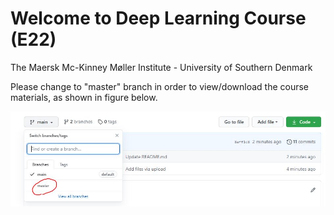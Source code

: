 # Welcome to Deep Learning Course (E22)

The Maersk Mc-Kinney Møller Institute - University of Southern Denmark  

Please change to "master" branch in order to view/download the course materials, as shown in figure below.

![](master-screenshot.jfif)
